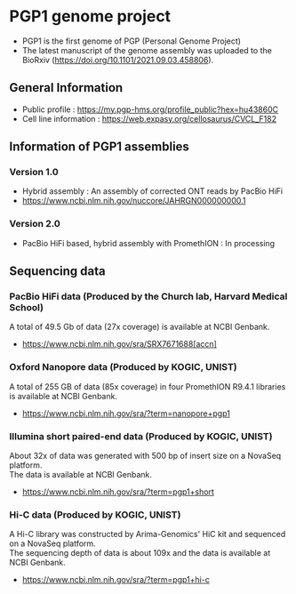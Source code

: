 # PGP1 genome project
* PGP1 is the first genome of PGP (Personal Genome Project)
* The latest manuscript of the genome assembly was uploaded to the BioRxiv (https://doi.org/10.1101/2021.09.03.458806).

## General Information
* Public profile : https://my.pgp-hms.org/profile_public?hex=hu43860C
* Cell line information : https://web.expasy.org/cellosaurus/CVCL_F182

## Information of PGP1 assemblies
### Version 1.0
* Hybrid assembly : An assembly of corrected ONT reads by PacBio HiFi
* https://www.ncbi.nlm.nih.gov/nuccore/JAHRGN000000000.1

### Version 2.0
* PacBio HiFi based, hybrid assembly with PromethION : In processing

## Sequencing data
### PacBio HiFi data (Produced by the Church lab, Harvard Medical School)
A total of 49.5 Gb of data (27x coverage) is available at NCBI Genbank.
* https://www.ncbi.nlm.nih.gov/sra/SRX7671688[accn]

### Oxford Nanopore data (Produced by KOGIC, UNIST)
A total of 255 GB of data (85x coverage) in four PromethION R9.4.1 libraries is available at NCBI Genbank.
* https://www.ncbi.nlm.nih.gov/sra/?term=nanopore+pgp1

### Illumina short paired-end data (Produced by KOGIC, UNIST)
About 32x of data was generated with 500 bp of insert size on a NovaSeq platform.  
The data is available at NCBI Genbank.
* https://www.ncbi.nlm.nih.gov/sra/?term=pgp1+short

### Hi-C data (Produced by KOGIC, UNIST)
A Hi-C library was constructed by Arima-Genomics' HiC kit and sequenced on a NovaSeq platform.  
The sequencing depth of data is about 109x and the data is available at NCBI Genbank.
* https://www.ncbi.nlm.nih.gov/sra/?term=pgp1+hi-c
